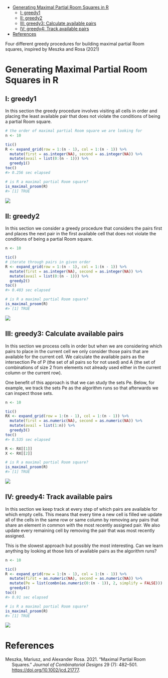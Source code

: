 
-   [Generating Maximal Partial Room Squares in
    R](#generating-maximal-partial-room-squares-in-r)
    -   [I: greedy1](#i-greedy1)
    -   [II: greedy2](#ii-greedy2)
    -   [III: greedy3: Calculate available
        pairs](#iii-greedy3-calculate-available-pairs)
    -   [IV: greedy4: Track available
        pairs](#iv-greedy4-track-available-pairs)
-   [References](#references)

<!-- README.md is generated from README.Rmd. Please edit that file -->

Four different greedy procedures for building maximal partial Room
squares, inspired by Meszka and Rosa (2021)

# Generating Maximal Partial Room Squares in R

## I: greedy1

In this section the greedy procedure involves visiting all cells in
order and placing the least available pair that does not violate the
conditions of being a partial Room square.

``` r
# the order of maximal partial Room square we are looking for
n <- 10

tic()
R <- expand_grid(row = 1:(n - 1), col = 1:(n - 1)) %>%
  mutate(first = as.integer(NA), second = as.integer(NA)) %>%
  mutate(avail = list(0:(n - 1))) %>%
  greedy1()
toc()
#> 0.256 sec elapsed
```

``` r
# is R a maximal partial Room square?
is_maximal_proom(R)
#> [1] TRUE
```

![](figure/greedy1_plot-1.png)<!-- -->

## II: greedy2

In this section we consider a greedy procedure that considers the pairs
first and places the next pair in the first available cell that does not
violate the conditions of being a partial Room square.

``` r
n <- 10

tic()
# iterate through pairs in given order
R <- expand_grid(row = 1:(n - 1), col = 1:(n - 1)) %>%
  mutate(first = as.integer(NA), second = as.integer(NA)) %>%
  mutate(avail = list(0:(n - 1))) %>%
  greedy2()
toc()
#> 0.403 sec elapsed
```

``` r
# is R a maximal partial Room square?
is_maximal_proom(R)
#> [1] TRUE
```

![](figure/greedy_2_plot-1.png)<!-- -->

## III: greedy3: Calculate available pairs

In this section we process cells in order but when we are considering
which pairs to place in the current cell we only consider those pairs
that are available for the current cell. We calculate the available
pairs as the intersection Pe of P (the set of all pairs so for not used)
and A (the set of combinations of size 2 from elements not already used
either in the current column or the current row).

One benefit of this approach is that we can study the sets Pe. Below,
for example, we track the sets Pe as the algorithm runs so that
afterwards we can inspect those sets.

``` r
n <- 10

tic()
RX <- expand_grid(row = 1:(n - 1), col = 1:(n - 1)) %>%
  mutate(first = as.numeric(NA), second = as.numeric(NA)) %>%
  mutate(avail = list(1:n)) %>%
  greedy3()
toc()
#> 0.535 sec elapsed

R <- RX[[1]]
X <- RX[[2]]
```

``` r
# is R a maximal partial Room square?
is_maximal_proom(R)
#> [1] TRUE
```

![](figure/greedy3_plot-1.png)<!-- -->

## IV: greedy4: Track available pairs

In this section we keep track at every step of which pairs are available
for which empty cells. This means that every time a new cell is filled
we update all of the cells in the same row or same column by removing
any pairs that share an element in common with the most recently
assigned pair. We also update every remaining cell by removing the pair
that was most recently assigned.

This is the slowest approach but possibly the most interesting. Can we
learn anything by looking at those lists of available pairs as the
algorithm runs?

``` r
n <- 10

tic()
R <- expand_grid(row = 1:(n - 1), col = 1:(n - 1)) %>%
  mutate(first = as.numeric(NA), second = as.numeric(NA)) %>%
  mutate(Pe = list(combn(as.numeric(0:(n - 1)), 2, simplify = FALSE))) %>%
  greedy4()
toc()
#> 0.91 sec elapsed
```

``` r
# is R a maximal partial Room square?
is_maximal_proom(R)
#> [1] TRUE
```

![](figure/greedy4_plot-1.png)<!-- -->

# References

<div id="refs" class="references csl-bib-body hanging-indent">

<div id="ref-meszkaMaximalPartialRoom2021" class="csl-entry">

Meszka, Mariusz, and Alexander Rosa. 2021. “Maximal Partial Room
Squares.” *Journal of Combinatorial Designs* 29 (7): 482–501.
<https://doi.org/10.1002/jcd.21777>.

</div>

</div>
